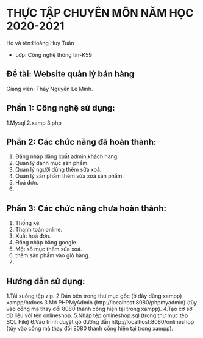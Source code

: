 # THỰC TẬP CHUYÊN MÔN NĂM HỌC 2020-2021
Họ và tên:Hoàng Huy Tuấn
* Lớp: Công nghệ thông tin-K59

## Đề tài: Website quản lý bán hàng 
Giảng viên: Thầy Nguyễn Lê Minh. 

## Phần 1: Công nghệ sử dụng:
1.Mysql
2.xamp
3.php

## Phần 2: Các chức năng đã hoàn thành:
1. Đăng nhập đăng xuất admin,khách hàng.
2. Quản lý danh mục sản phẩm.
3. Quản lý người dùng thêm sửa xoá.
4. Quản lý sản phẩm thêm sửa xoá sản phẩm.
5. Hoá đơn.
6. 


## Phần 3: Các chức năng chưa hoàn thành:
1. Thống kê.
2. Thanh toán online.
3. Xuất hoá đơn.
4. Đăng nhập bằng google.
5. Một số mục thêm sửa xoá.
6. thêm sản phẩm vào giỏ hàng.
7.

## Hướng dẫn sử dụng:

1.Tải xuống tệp zip.
2.Dán bên trong thư mục gốc (ở đây dùng xampp) xampp/htdocs
3.Mở PHPMyAdmin (http://localhost:8080/phpmyadmin) (tùy vào cổng mà thay đổi 8080 thành cổng hiện tại trong xampp).
4.Tạo cơ sở dữ liệu với tên onlineshop.
5.Nhập tệp onlineshop.sql (trong thư mục tệp SQL File)
6.Vào trình duyệt gõ đường dẫn http://localhost:8080/onlineshop (tùy vào cổng mà thay đổi 8080 thành cổng hiện tại trong xampp).
